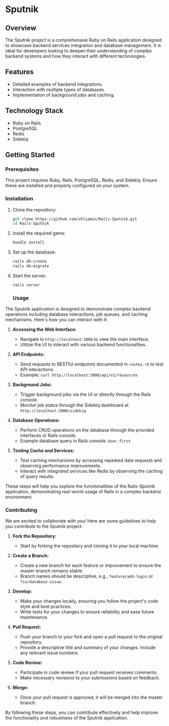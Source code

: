# Sputnik

## Overview

The Sputnik project is a comprehensive Ruby on Rails application designed to showcase backend services integration and database management. It is ideal for developers looking to deepen their understanding of complex backend systems and how they interact with different technologies.

## Features

- Detailed examples of backend integrations.
- Interaction with multiple types of databases.
- Implementation of background jobs and caching.

## Technology Stack

- Ruby on Rails
- PostgreSQL
- Redis
- Sidekiq

## Getting Started

### Prerequisites

This project requires Ruby, Rails, PostgreSQL, Redis, and Sidekiq. Ensure these are installed and properly configured on your system.

### Installation

1. Clone the repository:
   ```bash
   git clone https://github.com/shliamin/Rails-Sputnik.git
   cd Rails-Sputnik
   ```
2. Install the required gems:
   ```bash
   bundle install
   ```
3. Set up the database:
   ```bash
   rails db:create
   rails db:migrate
   ```
4. Start the server:
   ```bash
   rails server
   ```

   ### Usage

The Sputnik application is designed to demonstrate complex backend operations including database interactions, job queues, and caching mechanisms. Here's how you can interact with it:

1. **Accessing the Web Interface:**
   - Navigate to `http://localhost:3000` to view the main interface.
   - Utilize the UI to interact with various backend functionalities.

2. **API Endpoints:**
   - Send requests to RESTful endpoints documented in `routes.rb` to test API interactions.
   - Example: `curl http://localhost:3000/api/v1/resources`

3. **Background Jobs:**
   - Trigger background jobs via the UI or directly through the Rails console.
   - Monitor job status through the Sidekiq dashboard at `http://localhost:3000/sidekiq`

4. **Database Operations:**
   - Perform CRUD operations on the database through the provided interfaces or Rails console.
   - Example database query in Rails console: `User.first`

5. **Testing Cache and Services:**
   - Test caching mechanisms by accessing repeated data requests and observing performance improvements.
   - Interact with integrated services like Redis by observing the caching of query results.

These steps will help you explore the functionalities of the Rails-Sputnik application, demonstrating real-world usage of Rails in a complex backend environment.

### Contributing

We are excited to collaborate with you! Here are some guidelines to help you contribute to the Sputnik project:

1. **Fork the Repository:**
   - Start by forking the repository and cloning it to your local machine.

2. **Create a Branch:**
   - Create a new branch for each feature or improvement to ensure the master branch remains stable.
   - Branch names should be descriptive, e.g., `feature/add-login` or `fix/database-issue`.

3. **Develop:**
   - Make your changes locally, ensuring you follow the project's code style and best practices.
   - Write tests for your changes to ensure reliability and ease future maintenance.

4. **Pull Request:**
   - Push your branch to your fork and open a pull request to the original repository.
   - Provide a descriptive title and summary of your changes. Include any relevant issue numbers.

5. **Code Review:**
   - Participate in code review if your pull request receives comments.
   - Make necessary revisions to your submissions based on feedback.

6. **Merge:**
   - Once your pull request is approved, it will be merged into the master branch.

By following these steps, you can contribute effectively and help improve the functionality and robustness of the Sputnik application.



